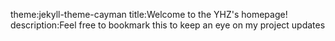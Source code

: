 theme:jekyll-theme-cayman
title:Welcome to the YHZ's homepage!
description:Feel free to bookmark this to keep an eye on my project updates
